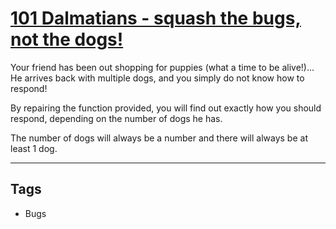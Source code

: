 # [101 Dalmatians - squash the bugs, not the dogs!](https://www.codewars.com/kata/56f6919a6b88de18ff000b36)

Your friend has been out shopping for puppies (what a time to be alive!)... He arrives back with multiple dogs, and you simply do not know how to respond!

By repairing the function provided, you will find out exactly how you should respond, depending on the number of dogs he has.

The number of dogs will always be a number and there will always be at least 1 dog.

---

## Tags

- Bugs
